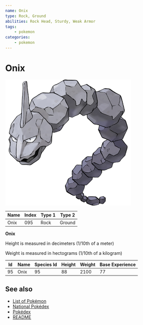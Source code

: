 ```yaml
---
name: Onix
type: Rock, Ground
abilities: Rock Head, Sturdy, Weak Armor
tags:
    - pokemon
categories:
    - pokemon
---
```


# Onix


![Onix](images/095.png)

| **Name** | **Index** | **Type 1** | **Type 2** |
|----|----|----|----|
| Onix | 095 | Rock | Ground  |

**Onix** 


Height is measured in decimeters (1/10th of a meter)

Weight is measured in hectograms (1/10th of a kilogram)

| **Id** | **Name** | **Species Id** | **Height** | **Weight** | **Base Experience** |
|--------|----------|----------------|------------|------------|---------------------|
| 95 | Onix | 95 | 88 | 2100 | 77 |


## See also

- [List of Pokémon](../pokemon.md)
- [National Pokédex](../national_pokedex.md)
- [Pokédex](../pokedex.md)
- [README](../README.md)
